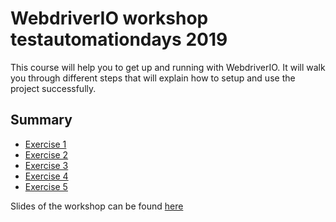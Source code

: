 # WebdriverIO workshop testautomationdays 2019

This course will help you to get up and running with WebdriverIO. It will walk you through different steps that will explain how to setup and use the project successfully.

## Summary

- [Exercise 1](./exercise1.md)
- [Exercise 2](./exercise2.md)
- [Exercise 3](./exercise3.md)
- [Exercise 4](./exercise4.md)
- [Exercise 5](./exercise5.md)

Slides of the workshop can be found [here](http://tinyurl.com/y36szp72)